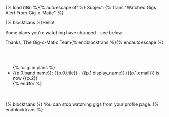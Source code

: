 {% load i18n %}{% autoescape off %}
Subject: {% trans "Watched Gigs Alert From Gig-o-Matic" %}

{% blocktrans %}Hello!

Some plans you're watching have changed - see below

Thanks,
The Gig-o-Matic Team{% endblocktrans %}{% endautoescape %}

<br><br>
<ul>
{% for p in plans %}
<li>{{p.0.band.name}}: {{p.0.title}} - {{p.1.display_name}} ({{p.1.email}}) is now {{p.2}}</li>
{% endfor %}
</ul>
<br><br>
{% blocktrans %}
You can stop watching gigs from your profile page.
{% endblocktrans %}